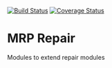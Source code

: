 [![Build Status](https://travis-ci.org/avanzosc/mrp-repair-addons.svg?branch=14.0)](https://travis-ci.org/avanzosc/mrp-repair-addons)
[![Coverage Status](https://coveralls.io/repos/avanzosc/mrp-repair-addons/badge.svg?branch=14.0&service=github)](https://coveralls.io/github/avanzosc/mrp-repair-addons?branch=14.0)

MRP Repair
==========

Modules to extend repair modules
